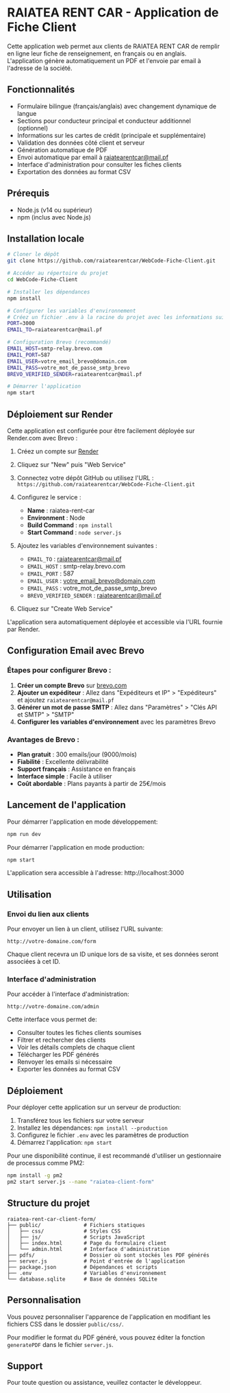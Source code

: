 # RAIATEA RENT CAR - Application de Fiche Client

Cette application web permet aux clients de RAIATEA RENT CAR de remplir en ligne leur fiche de renseignement, en français ou en anglais. L'application génère automatiquement un PDF et l'envoie par email à l'adresse de la société.

## Fonctionnalités

- Formulaire bilingue (français/anglais) avec changement dynamique de langue
- Sections pour conducteur principal et conducteur additionnel (optionnel)
- Informations sur les cartes de crédit (principale et supplémentaire)
- Validation des données côté client et serveur
- Génération automatique de PDF
- Envoi automatique par email à raiatearentcar@mail.pf
- Interface d'administration pour consulter les fiches clients
- Exportation des données au format CSV

## Prérequis

- Node.js (v14 ou supérieur)
- npm (inclus avec Node.js)

## Installation locale

```bash
# Cloner le dépôt
git clone https://github.com/raiatearentcar/WebCode-Fiche-Client.git

# Accéder au répertoire du projet
cd WebCode-Fiche-Client

# Installer les dépendances
npm install

# Configurer les variables d'environnement
# Créez un fichier .env à la racine du projet avec les informations suivantes :
PORT=3000
EMAIL_TO=raiatearentcar@mail.pf

# Configuration Brevo (recommandé)
EMAIL_HOST=smtp-relay.brevo.com
EMAIL_PORT=587
EMAIL_USER=votre_email_brevo@domain.com
EMAIL_PASS=votre_mot_de_passe_smtp_brevo
BREVO_VERIFIED_SENDER=raiatearentcar@mail.pf

# Démarrer l'application
npm start
```

## Déploiement sur Render

Cette application est configurée pour être facilement déployée sur Render.com avec Brevo :

1. Créez un compte sur [Render](https://render.com/)
2. Cliquez sur "New" puis "Web Service"
3. Connectez votre dépôt GitHub ou utilisez l'URL : `https://github.com/raiatearentcar/WebCode-Fiche-Client.git`
4. Configurez le service :
   - **Name** : raiatea-rent-car
   - **Environment** : Node
   - **Build Command** : `npm install`
   - **Start Command** : `node server.js`

5. Ajoutez les variables d'environnement suivantes :
   - `EMAIL_TO` : raiatearentcar@mail.pf
   - `EMAIL_HOST` : smtp-relay.brevo.com
   - `EMAIL_PORT` : 587
   - `EMAIL_USER` : votre_email_brevo@domain.com
   - `EMAIL_PASS` : votre_mot_de_passe_smtp_brevo
   - `BREVO_VERIFIED_SENDER` : raiatearentcar@mail.pf

6. Cliquez sur "Create Web Service"

L'application sera automatiquement déployée et accessible via l'URL fournie par Render.

## Configuration Email avec Brevo

### Étapes pour configurer Brevo :

1. **Créer un compte Brevo** sur [brevo.com](https://brevo.com)
2. **Ajouter un expéditeur** : Allez dans "Expéditeurs et IP" > "Expéditeurs" et ajoutez `raiatearentcar@mail.pf`
3. **Générer un mot de passe SMTP** : Allez dans "Paramètres" > "Clés API et SMTP" > "SMTP"
4. **Configurer les variables d'environnement** avec les paramètres Brevo

### Avantages de Brevo :
- **Plan gratuit** : 300 emails/jour (9000/mois)
- **Fiabilité** : Excellente délivrabilité
- **Support français** : Assistance en français
- **Interface simple** : Facile à utiliser
- **Coût abordable** : Plans payants à partir de 25€/mois

## Lancement de l'application

Pour démarrer l'application en mode développement:

```bash
npm run dev
```

Pour démarrer l'application en mode production:

```bash
npm start
```

L'application sera accessible à l'adresse: http://localhost:3000

## Utilisation

### Envoi du lien aux clients

Pour envoyer un lien à un client, utilisez l'URL suivante:
```
http://votre-domaine.com/form
```

Chaque client recevra un ID unique lors de sa visite, et ses données seront associées à cet ID.

### Interface d'administration

Pour accéder à l'interface d'administration:
```
http://votre-domaine.com/admin
```

Cette interface vous permet de:
- Consulter toutes les fiches clients soumises
- Filtrer et rechercher des clients
- Voir les détails complets de chaque client
- Télécharger les PDF générés
- Renvoyer les emails si nécessaire
- Exporter les données au format CSV

## Déploiement

Pour déployer cette application sur un serveur de production:

1. Transférez tous les fichiers sur votre serveur
2. Installez les dépendances: `npm install --production`
3. Configurez le fichier `.env` avec les paramètres de production
4. Démarrez l'application: `npm start`

Pour une disponibilité continue, il est recommandé d'utiliser un gestionnaire de processus comme PM2:

```bash
npm install -g pm2
pm2 start server.js --name "raiatea-client-form"
```

## Structure du projet

```
raiatea-rent-car-client-form/
├── public/              # Fichiers statiques
│   ├── css/             # Styles CSS
│   ├── js/              # Scripts JavaScript
│   ├── index.html       # Page du formulaire client
│   └── admin.html       # Interface d'administration
├── pdfs/                # Dossier où sont stockés les PDF générés
├── server.js            # Point d'entrée de l'application
├── package.json         # Dépendances et scripts
├── .env                 # Variables d'environnement
└── database.sqlite      # Base de données SQLite
```

## Personnalisation

Vous pouvez personnaliser l'apparence de l'application en modifiant les fichiers CSS dans le dossier `public/css/`.

Pour modifier le format du PDF généré, vous pouvez éditer la fonction `generatePDF` dans le fichier `server.js`.

## Support

Pour toute question ou assistance, veuillez contacter le développeur.
